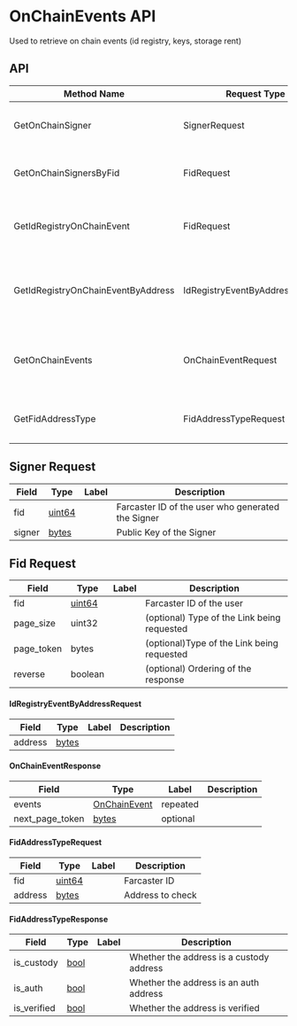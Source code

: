 # OnChainEvents API

Used to retrieve on chain events (id registry, keys, storage rent)

## API

| Method Name                        | Request Type                    | Response Type            | Description                                                                                              |
| ---------------------------------- | ------------------------------- | ------------------------ | -------------------------------------------------------------------------------------------------------- |
| GetOnChainSigner                   | SignerRequest                   | OnChainEvent             | Returns the onchain event for an active signer for an Fid                                                |
| GetOnChainSignersByFid             | FidRequest                      | OnChainEventResponse     | Returns all active account keys (signers) add events for an Fid                                          |
| GetIdRegistryOnChainEvent          | FidRequest                      | OnChainEvent             | Returns the most recent register/transfer on chain event for an fid                                      |
| GetIdRegistryOnChainEventByAddress | IdRegistryEventByAddressRequest | OnChainEvent             | Returns the registration/transfer event by address if it exists (allows looking up fid by address)       |
| GetOnChainEvents                   | OnChainEventRequest             | OnChainEventResponse     | Returns all on chain events filtered by type for an Fid (includes inactive keys and expired rent events) |
| GetFidAddressType                  | FidAddressTypeRequest           | FidAddressTypeResponse   | Returns address type information for a given fid and address                                             |

## Signer Request

| Field  | Type        | Label | Description                                       |
| ------ | ----------- | ----- | ------------------------------------------------- |
| fid    | [uint64](#) |       | Farcaster ID of the user who generated the Signer |
| signer | [bytes](#)  |       | Public Key of the Signer                          |

## Fid Request

| Field      | Type        | Label | Description                                 |
| ---------- | ----------- | ----- | ------------------------------------------- |
| fid        | [uint64](#) |       | Farcaster ID of the user                    |
| page_size  | uint32      |       | (optional) Type of the Link being requested |
| page_token | bytes       |       | (optional)Type of the Link being requested  |
| reverse    | boolean     |       | (optional) Ordering of the response         |

#### IdRegistryEventByAddressRequest

| Field   | Type            | Label | Description |
| ------- | --------------- | ----- | ----------- |
| address | [bytes](#bytes) |       |             |

#### OnChainEventResponse

| Field           | Type                          | Label    | Description |
| --------------- | ----------------------------- | -------- | ----------- |
| events          | [OnChainEvent](#onchainevent) | repeated |             |
| next_page_token | [bytes](#bytes)               | optional |             |

#### FidAddressTypeRequest

| Field   | Type            | Label | Description |
| ------- | --------------- | ----- | ----------- |
| fid     | [uint64](#)     |       | Farcaster ID |
| address | [bytes](#bytes) |       | Address to check |

#### FidAddressTypeResponse

| Field       | Type         | Label | Description |
| ----------- | ------------ | ----- | ----------- |
| is_custody  | [bool](#)    |       | Whether the address is a custody address |
| is_auth     | [bool](#)    |       | Whether the address is an auth address |
| is_verified | [bool](#)    |       | Whether the address is verified |
